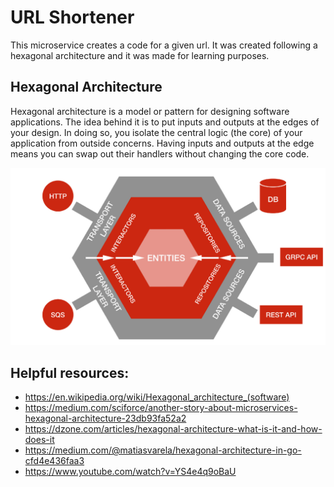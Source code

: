 # URL Shortener

This microservice creates a code for a given url. It was created following a hexagonal architecture and it was made for learning purposes.

## Hexagonal Architecture

Hexagonal architecture is a model or pattern for designing software applications. The idea behind it is to put inputs and outputs at the edges of your design. In doing so, you isolate the central logic (the core) of your application from outside concerns. Having inputs and outputs at the edge means you can swap out their handlers without changing the core code.

![](src/images/architecture.png)

## Helpful resources:
* https://en.wikipedia.org/wiki/Hexagonal_architecture_(software)
* https://medium.com/sciforce/another-story-about-microservices-hexagonal-architecture-23db93fa52a2
* https://dzone.com/articles/hexagonal-architecture-what-is-it-and-how-does-it
* https://medium.com/@matiasvarela/hexagonal-architecture-in-go-cfd4e436faa3
* https://www.youtube.com/watch?v=YS4e4q9oBaU
